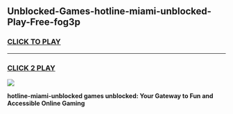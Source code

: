 
## Unblocked-Games-hotline-miami-unblocked-Play-Free-fog3p
<h3>
<a href="https://premium76.site?title=hotline-miami-unblocked&ref=18A1">CLICK TO PLAY</a></h3>
<hr>

<h3>
<a href="https://premium76.site?title=hotline-miami-unblocked&ref=18A1">CLICK 2 PLAY</a>
  
</h3>

<a href="https://premium76.site?title=hotline-miami-unblocked&ref=18A1"><img src="https://clearcache.store/games.png"></a>


**hotline-miami-unblocked games unblocked: Your Gateway to Fun and Accessible Online Gaming**
